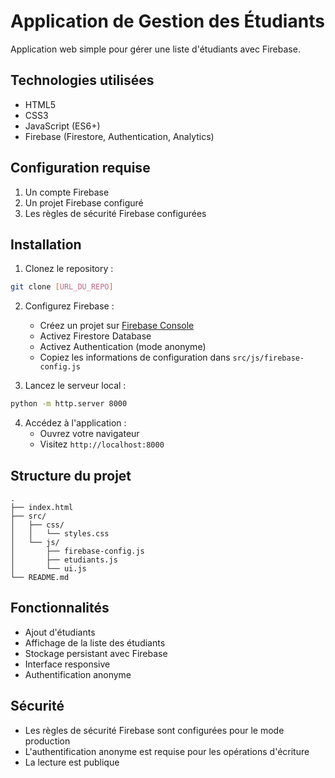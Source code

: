 # Application de Gestion des Étudiants

Application web simple pour gérer une liste d'étudiants avec Firebase.

## Technologies utilisées

- HTML5
- CSS3
- JavaScript (ES6+)
- Firebase (Firestore, Authentication, Analytics)

## Configuration requise

1. Un compte Firebase
2. Un projet Firebase configuré
3. Les règles de sécurité Firebase configurées

## Installation

1. Clonez le repository :
```bash
git clone [URL_DU_REPO]
```

2. Configurez Firebase :
   - Créez un projet sur [Firebase Console](https://console.firebase.google.com)
   - Activez Firestore Database
   - Activez Authentication (mode anonyme)
   - Copiez les informations de configuration dans `src/js/firebase-config.js`

3. Lancez le serveur local :
```bash
python -m http.server 8000
```

4. Accédez à l'application :
   - Ouvrez votre navigateur
   - Visitez `http://localhost:8000`

## Structure du projet

```
.
├── index.html
├── src/
│   ├── css/
│   │   └── styles.css
│   └── js/
│       ├── firebase-config.js
│       ├── etudiants.js
│       └── ui.js
└── README.md
```

## Fonctionnalités

- Ajout d'étudiants
- Affichage de la liste des étudiants
- Stockage persistant avec Firebase
- Interface responsive
- Authentification anonyme

## Sécurité

- Les règles de sécurité Firebase sont configurées pour le mode production
- L'authentification anonyme est requise pour les opérations d'écriture
- La lecture est publique 
